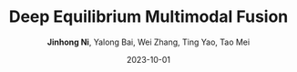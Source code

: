 ---
title: "Deep Equilibrium Multimodal Fusion"
collection: publications
permalink: /publication/deq_fusion
date: 2023-10-01
venue: 'Journal 1'
paperurl: 'http://jinhong-ni.github.io/files/deq_fusion.pdf'
author: '<strong>Jinhong Ni</strong>,  Yalong Bai,  Wei Zhang,  Ting Yao,  Tao Mei'
citation: 'Jinhong Ni,  Yalong Bai,  Wei Zhang,  Ting Yao,  Tao Mei (2023). &quot;Deep Equilibrium Multimodal Fusion.&quot; <i>Journal 1</i>. 1(1).'
pub_year: '2023' 
bib:
---